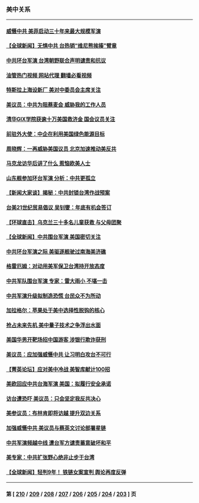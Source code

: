 ### 美中关系
---
#### [威慑中共 美菲启动三十年来最大规模军演](../../pages/nf1412576/n13970319.md?04112045) 
#### [【全球新闻】无惧中共 台热销“维尼熊挨揍”臂章](../../pages/nf1412576/n13969934.md?04112045) 
#### [中共环台军演 台湾朝野联合声明谴责和抗议](../../pages/nf1412576/n13970145.md?04112045) 
#### [油管热门视频 网站代理 翻墙必看视频](http://138.2.39.72:81/youtube.html?epic-marker?04112045)
#### [特斯拉上海设新厂 美对中委员会主席关注](../../pages/nf1412576/n13970120.md?04112045) 
#### [美议员：中共为阻蔡麦会 威胁我的工作人员](../../pages/nf1412576/n13970087.md?04112045) 
#### [清华GIX学院获逾十万美国救济金 国会议员关注](../../pages/nf1412576/n13969960.md?04112045) 
#### [前驻外大使：中企在利用美国绿色能源目标](../../pages/nf1412576/n13969863.md?04112045) 
#### [周晓辉：一再威胁美国议员 北京加速推动美反共](../../pages/nf1412576/n13969729.md?04112045) 
#### [马克龙访华后讲了什么 惹恼欧美人士](../../pages/nf1412576/n13969877.md?04112045) 
#### [山东舰参加环台军演 分析：中共更孤立](../../pages/nf1412576/n13969834.md?04112045) 
#### [【新闻大家谈】揭秘：中共封锁台湾作战预案](../../pages/nf1412576/n13969788.md?04112045) 
#### [台美21世纪贸易倡议 吴钊燮：年底有机会签订](../../pages/nf1412576/n13969552.md?04112045) 
#### [【环球直击】乌克兰三十多名儿童获救 与父母团聚](../../pages/nf1412576/n13969637.md?04112045) 
#### [【全球新闻】中共围台军演 美国密切关注](../../pages/nf1412576/n13969638.md?04112045) 
#### [中共环台军演之际 美驱逐舰驶过南海美济礁](../../pages/nf1412576/n13969324.md?04112045) 
#### [格雷厄姆：对动用美军保卫台湾持开放态度](../../pages/nf1412576/n13969157.md?04112045) 
#### [中共军队围台军演 专家：雷大雨小 不堪一击](../../pages/nf1412576/n13969012.md?04112045) 
#### [中共军演升级拟制造恐慌 台民众不为所动](../../pages/nf1412576/n13969065.md?04112045) 
#### [加拉格尔：苹果处于美中选择性脱钩的核心](../../pages/nf1412576/n13968602.md?04112045) 
#### [抢占未来先机 美中量子技术之争浮出水面](../../pages/nf1412576/n13967804.md?04112045) 
#### [美国华男开靶场招中国游客 涉银行欺诈获刑](../../pages/nf1412576/n13967919.md?04112045) 
#### [美议员：应加强威慑中共 让习明白攻台不可行](../../pages/nf1412576/n13968445.md?04112045) 
#### [【菁英论坛】应对美中冷战 美智库献计100招](../../pages/nf1412576/n13968436.md?04112045) 
#### [美欧回应中共台海军演 美国：拟履行安全承诺](../../pages/nf1412576/n13968404.md?04112045) 
#### [访台遭恐吓 美议员：只会坚定我反共决心](../../pages/nf1412576/n13968418.md?04112045) 
#### [美参议员：布林肯即将访越 提升双边关系](../../pages/nf1412576/n13968377.md?04112045) 
#### [加强威慑中共 美议员与蔡英文讨论部署星链](../../pages/nf1412576/n13968300.md?04112045) 
#### [中共军演频越中线 遭台军方谴责蓄意破坏和平](../../pages/nf1412576/n13968220.md?04112045) 
#### [美专家：中共扩张野心绝非止步于台湾](../../pages/nf1412576/n13968090.md?04112045) 
#### [【全球新闻】轻判9年！ 铁链女案宣判 舆论再度反弹](../../pages/nf1412576/n13968015.md?04112045) 

---
#### 第 [ [210](./210.md?04112045) / [209](./209.md?04112045) / [208](./208.md?04112045) / [207](./207.md?04112045) / [206](./206.md?04112045) / [205](./205.md?04112045) / [204](./204.md?04112045) / [203](./203.md?04112045) ] 页
